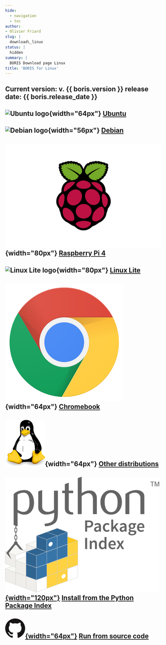 ```yaml
---
hide:
  - navigation
  - toc
author:
- Olivier Friard
slug: |
  download\_linux
status: |
  hidden
summary: |
  BORIS Download page Linux
title: 'BORIS for Linux'
---
```


## Current version: v. {{ boris.version }} release date: {{ boris.release_date }}

## ![Ubuntu logo](https://upload.wikimedia.org/wikipedia/commons/thumb/9/94/Ubuntu_logoib.svg/240px-Ubuntu_logoib.svg.png){width="64px"} [Ubuntu](ubuntu.md)

## ![Debian logo](https://upload.wikimedia.org/wikipedia/commons/thumb/6/66/Openlogo-debianV2.svg/194px-Openlogo-debianV2.svg.png){width="56px"} [Debian](debian.md)

## ![Raspberry Pi logo](images/raspberry_pi.svg){width="80px"} [Raspberry Pi 4](raspberry_pi_4.md)

## ![Linux Lite logo](https://www.linuxliteos.com/assets/img/home/lite-news.png){width="80px"} [Linux Lite](linux_lite.md)

## ![Chromebook logo](images/chrome_logo.svg){width="64px"} [Chromebook](chromebook.md)


## ![Tux Linux logo](images/tux_128px.png){width="64px"} [Other distributions](other_linux.md)




## [![GitHub logo](images/PyPI_logo.svg){width="120px"}](https://github.com/olivierfriard/BORIS) [Install from the Python Package Index](run_source_code.md)


## [![GitHub logo](images/github_logo_64px.png){width="64px"}](https://github.com/olivierfriard/BORIS) [Run from source code](run_source_code.md)

